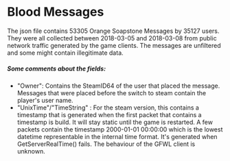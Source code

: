 # Blood Messages

The json file contains 53305 Orange Soapstone Messages by 35127 users. They were all collected between 2018-03-05 and 2018-03-08 from public network traffic generated by the game clients. The messages are unfiltered and some might contain illegitimate data.

##### Some comments about the fields:

* "Owner":  Contains the SteamID64 of the user that placed the message. Messages that were placed before the switch to steam contain the player's user name.
* "UnixTime"/"TimeString" : For the steam version, this contains a timestamp that is generated when the first packet that contains a timestamp is build. It will stay static until the game is restarted. A few packets contain the timestamp 2000-01-01 00:00:00 which is the lowest datetime representable in the internal time format. It's generated when GetServerRealTime() fails. The behaviour of the GFWL client is unknown.
